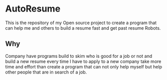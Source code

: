 # AutoResume

This is the repository of my Open source project to create a program that can help me and others to build a resume fast and get past resume Robots.

## Why

Company have programs build to skim who is good for a job or not and build a new resume every time I have to apply to a new company take more time and effort than create a program that can not only help myself but help other people that are in search of a job.




